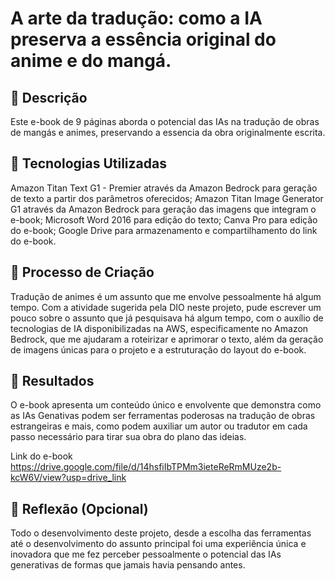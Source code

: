 # A arte da tradução: como a IA preserva a essência original do anime e do mangá.

## 📒 Descrição
Este e-book de 9 páginas aborda o potencial das IAs na tradução de obras de mangás e animes, preservando a essencia da obra originalmente escrita.

## 🤖 Tecnologias Utilizadas
Amazon Titan Text G1 - Premier através da Amazon Bedrock para geração de texto a partir dos parâmetros oferecidos;
Amazon Titan Image Generator G1 através da Amazon Bedrock para geração das imagens que integram o e-book;
Microsoft Word 2016 para edição do texto;
Canva Pro para edição do e-book;
Google Drive para armazenamento e compartilhamento do link do e-book.

## 🧐 Processo de Criação
Tradução de animes é um assunto que me envolve pessoalmente há algum tempo. Com a atividade sugerida pela DIO neste projeto, pude escrever um pouco sobre o assunto que já pesquisava há algum tempo, com o auxílio de tecnologias de IA disponibilizadas na AWS, especificamente no Amazon Bedrock, que me ajudaram a roteirizar e aprimorar o texto, além da geração de imagens únicas para o projeto e a estruturação do layout do e-book.

## 🚀 Resultados
O e-book apresenta um conteúdo único e envolvente que demonstra como as IAs Genativas podem ser ferramentas poderosas na tradução de obras estrangeiras e mais, como podem auxiliar um autor ou tradutor em cada passo necessário para tirar sua obra do plano das ideias.

Link do e-book https://drive.google.com/file/d/14hsfiIbTPMm3ieteReRmMUze2b-kcW6V/view?usp=drive_link

## 💭 Reflexão (Opcional)
Todo o desenvolvimento deste projeto, desde a escolha das ferramentas até o desenvolvimento do assunto principal foi uma experiência única e inovadora que me fez perceber pessoalmente o potencial das IAs generativas de formas que jamais havia pensando antes.
